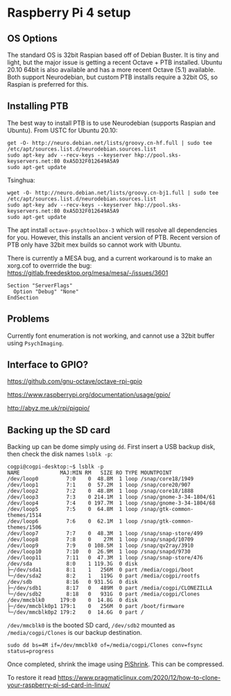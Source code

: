 # Raspberry Pi 4 setup #

## OS Options ##
The standard OS is 32bit Raspian based off of Debian Buster. It is tiny and light, but the major issue is getting a recent Octave + PTB installed. Ubuntu 20.10 64bit is also available and has a more recent Octave (5.1) available. Both support Neurodebian, but custom PTB installs require a 32bit OS, so Raspian is preferred for this.

## Installing PTB ##
The best way to install PTB is to use Neurodebian (supports Raspian and Ubuntu). From USTC for Ubuntu 20.10:

```
get -O- http://neuro.debian.net/lists/groovy.cn-hf.full | sudo tee /etc/apt/sources.list.d/neurodebian.sources.list
sudo apt-key adv --recv-keys --keyserver hkp://pool.sks-keyservers.net:80 0xA5D32F012649A5A9
sudo apt-get update
```

Tsinghua:

```
wget -O- http://neuro.debian.net/lists/groovy.cn-bj1.full | sudo tee /etc/apt/sources.list.d/neurodebian.sources.list
sudo apt-key adv --recv-keys --keyserver hkp://pool.sks-keyservers.net:80 0xA5D32F012649A5A9
sudo apt-get update
```
The apt install `octave-psychtoolbox-3` which will resolve all dependencies for you. However, this installs an ancient version of PTB. Recent version of PTB only have 32bit mex builds so cannot work with Ubuntu.

There is currently a MESA bug, and a current workaround is to make an xorg.cof to overrride the bug: https://gitlab.freedesktop.org/mesa/mesa/-/issues/3601

```
Section "ServerFlags"
  Option "Debug" "None"
EndSection
```

## Problems

Currently font enumeration is not working, and cannot use a 32bit buffer using `PsychImaging`.

## Interface to GPIO?

https://github.com/gnu-octave/octave-rpi-gpio

https://www.raspberrypi.org/documentation/usage/gpio/

http://abyz.me.uk/rpi/pigpio/

## Backing up the SD card

Backing up can be dome simply using `dd`. First insert a USB backup disk, then check the disk names `lsblk -p`:

```
cogpi@cogpi-desktop:~$ lsblk -p
NAME             MAJ:MIN RM   SIZE RO TYPE MOUNTPOINT
/dev/loop0         7:0    0  48.8M  1 loop /snap/core18/1949
/dev/loop1         7:1    0  57.2M  1 loop /snap/core20/907
/dev/loop2         7:2    0  48.8M  1 loop /snap/core18/1888
/dev/loop3         7:3    0 214.1M  1 loop /snap/gnome-3-34-1804/61
/dev/loop4         7:4    0 197.7M  1 loop /snap/gnome-3-34-1804/68
/dev/loop5         7:5    0  64.8M  1 loop /snap/gtk-common-themes/1514
/dev/loop6         7:6    0  62.1M  1 loop /snap/gtk-common-themes/1506
/dev/loop7         7:7    0  48.3M  1 loop /snap/snap-store/499
/dev/loop8         7:8    0    27M  1 loop /snap/snapd/10709
/dev/loop9         7:9    0 108.5M  1 loop /snap/qv2ray/3910
/dev/loop10        7:10   0  26.9M  1 loop /snap/snapd/9730
/dev/loop11        7:11   0  47.3M  1 loop /snap/snap-store/476
/dev/sda           8:0    1 119.3G  0 disk 
├─/dev/sda1        8:1    1   256M  0 part /media/cogpi/boot
└─/dev/sda2        8:2    1   119G  0 part /media/cogpi/rootfs
/dev/sdb           8:16   0 931.5G  0 disk 
├─/dev/sdb1        8:17   0   489M  0 part /media/cogpi/CLONEZILLA
└─/dev/sdb2        8:18   0   931G  0 part /media/cogpi/Clones
/dev/mmcblk0     179:0    0  14.8G  0 disk 
├─/dev/mmcblk0p1 179:1    0   256M  0 part /boot/firmware
└─/dev/mmcblk0p2 179:2    0  14.6G  0 part /
```

`/dev/mmcblk0` is the booted SD card, `/dev/sdb2` mounted as `/media/cogpi/Clones` is our backup destination.

```
sudo dd bs=4M if=/dev/mmcblk0 of=/media/cogpi/Clones conv=fsync status=progress
```

Once completed, shrink the image using [PiShrink](https://github.com/Drewsif/PiShrink). This can be compressed. 

To restore it read https://www.pragmaticlinux.com/2020/12/how-to-clone-your-raspberry-pi-sd-card-in-linux/




